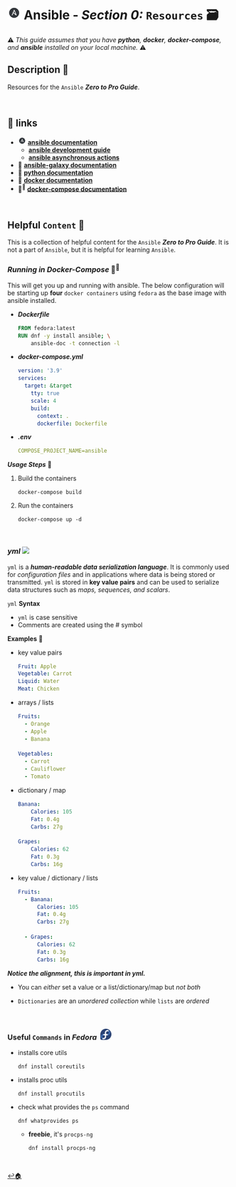 # <img src="../assets/img/ansible.png" width="30px"> **Ansible** - ***Section 0:*** `Resources` 🗃️

⚠️ *This guide assumes that you have **python**, **docker**, **docker-compose**, and **ansible** installed on your local machine.* ⚠️

## **Description** 👀

Resources for the `Ansible` ***Zero to Pro Guide***.

<br />

## 🔗 **links**
  * <img src="../assets/img/ansible.png" width="18px"> <a href="https://docs.ansible.com/" target="_blank">**ansible documentation**</a>
    <!-- * dev guide link https://docs.ansible.com/ansible/latest/dev_guide/  -->
    * <a href="https://docs.ansible.com/ansible/latest/dev_guide/index.html" target="_blank">**ansible development guide**</a>
    * <a href="https://docs.ansible.com/ansible/latest/playbook_guide/playbooks_async.html" target="_blank">**ansible asynchronous actions**</a>
  * 🌌 <a href="https://galaxy.ansible.com/docs/" target="_blank">**ansible-galaxy documentation**</a>
  * 🐍 <a href="https://docs.python.org/3/" target="_blank">**python documentation**</a>
  * 🐳 <a href="https://docs.docker.com/" target="_blank">**docker documentation**</a>
  * 🐳<sup>🐳</sup> <a href="https://docs.docker.com/compose/" target="_blank">**docker-compose documentation**</a>

<br />


## **Helpful** `Content` 📌

This is a collection of helpful content for the `Ansible` ***Zero to Pro Guide***. It is not a part of `Ansible`, but it is helpful for learning `Ansible`.

### ***Running in Docker-Compose*** 🐳<sup>🐳</sup>

This will get you up and running with ansible. The below configuration will be starting up **four** `docker containers` using `fedora` as the base image with ansible installed.

* ***Dockerfile***

  ```Dockerfile
  FROM fedora:latest
  RUN dnf -y install ansible; \
      ansible-doc -t connection -l 
  ```

* ***docker-compose.yml***

  ```yml
  version: '3.9'
  services:
    target: &target
      tty: true   
      scale: 4
      build:
        context: .
        dockerfile: Dockerfile    
  ```

* ***.env***

  ```yml
  COMPOSE_PROJECT_NAME=ansible
  ```

***Usage Steps*** 👣

  1. Build the containers

      ```shell
      docker-compose build
      ```

  2. Run the containers

      ```shell
      docker-compose up -d
      ```

<br />

### ***yml***  <img src="../assets/img/yml.png" width="26px">

`yml` is a ***human-readable data serialization language***. It is commonly used for *configuration files* and in applications where data is being stored or transmitted. `yml` is stored in **key value pairs** and can be used to serialize data structures such as *maps, sequences, and scalars*.

`yml` **Syntax**

* `yml` is case sensitive
* Comments are created using the # symbol

**Examples** 🧩

* key value pairs

  ```yml
  Fruit: Apple
  Vegetable: Carrot
  Liquid: Water
  Meat: Chicken
  ```

* arrays / lists

  ```yml
  Fruits:
    - Orange
    - Apple
    - Banana

  Vegetables:
    - Carrot 
    - Cauliflower
    - Tomato
  ```

* dictionary / map

  ```yml
  Banana:
      Calories: 105
      Fat: 0.4g
      Carbs: 27g

  Grapes:
      Calories: 62
      Fat: 0.3g
      Carbs: 16g
  ```

* key value / dictionary / lists

  ```yml
  Fruits:
    - Banana:
        Calories: 105
        Fat: 0.4g
        Carbs: 27g

    - Grapes:
        Calories: 62
        Fat: 0.3g
        Carbs: 16g
  ```

***Notice the alignment, this is important in yml.***

* You can *either* set a value or a list/dictionary/map but *not both*

* `Dictionaries` are an *unordered collection* while `lists` are *ordered*

<br>

### **Useful** `Commands` in ***Fedora*** &nbsp;<img src="../assets/img/fedora_logo.png" width="25px">

* installs core utils

  ```shell
  dnf install coreutils
  ```

* installs proc utils

  ```shell
  dnf install procutils
  ```

* check what provides the `ps` command

  ```shell
  dnf whatprovides ps
  ```

  * **freebie**, it's `procps-ng`

    ```shell
    dnf install procps-ng
    ```

<br />

[↩️🏠](../README.md)

